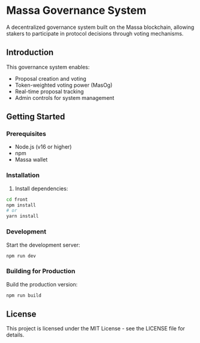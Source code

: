 # Massa Governance System

A decentralized governance system built on the Massa blockchain, allowing stakers to participate in protocol decisions through voting mechanisms.

## Introduction

This governance system enables:
- Proposal creation and voting
- Token-weighted voting power (MasOg)
- Real-time proposal tracking
- Admin controls for system management

## Getting Started

### Prerequisites

- Node.js (v16 or higher)
- npm
- Massa wallet

### Installation

1. Install dependencies:
```bash
cd front
npm install
# or
yarn install
```

### Development

Start the development server:
```bash
npm run dev
```

### Building for Production

Build the production version:
```bash
npm run build
```
## License

This project is licensed under the MIT License - see the LICENSE file for details.
